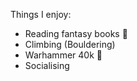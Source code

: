 Things I enjoy: 

* Reading fantasy books :blue_book:
* Climbing (Bouldering)
* Warhammer 40k :game_die:
* Socialising
